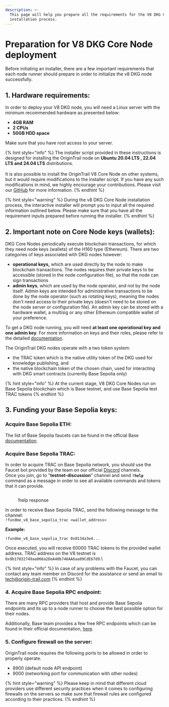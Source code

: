```yaml
---
description: >-
  This page will help you prepare all the requirements for the V8 DKG Core Node
  installation process.
---
```


# Preparation for V8 DKG Core Node deployment

Before initiating an installer, there are a few important requirements that each node runner should prepare in order to initialize the v8 DKG node successfully.&#x20;



## 1. Hardware requirements:

In order to deploy your V8 DKG node, you will need a Linux server with the minimum recommended hardware as presented below:

* **4GB RAM**
* **2 CPUs**&#x20;
* **50GB HDD space**

Make sure that you have root access to your server.

{% hint style="info" %}
The installer script provided in these instructions is designed for installing the OriginTrail node on **Ubuntu 20.04 LTS , 22.04 LTS and 24.04 LTS** distributions.\
\
It is also possible to install the OriginTrail V8 Core Node on other systems, but it would require  modifications to the installer script. If you have any such modifications in mind, we highly encourage your contributions. Please visit our [GitHub](https://github.com/OriginTrail/ot-node) for more information.
{% endhint %}

{% hint style="warning" %}
During the v8 DKG Core Node installation process, the interactive installer will prompt you to input all the required information outlined below. Please make sure that you have all the requirement inputs prepared before running the installer.
{% endhint %}

## 2. Important note on Core Node keys (wallets):

DKG Core Nodes periodically execute blockchain transactions, for which they need node keys (wallets) of the H160 type (Ethereum). There are two categories of keys associated with DKG nodes however:

* **operational keys,** which are used directly by the node to make blockchain transactions. The nodes requires their private keys to be accessible (stored in the node configuration file), so that the node can sign transactions
* **admin keys**, which are used by the node operator, and not by the node itself. Admin keys are intended for administrative transactions to be done by the node operator (such as rotating keys), meaning the nodes don't need access to their private keys (doesn't need to be stored on the node server or configuration file). An admin key can be stored with a hardware wallet, a multisig or any other Ethereum compatible wallet of your preference.

To get a DKG node running, you will need **at least one operational key and one admin key**. For more information on  keys and their roles, please refer to the detailed [documentation](preparation-for-v8-dkg-core-node-deployment.md#node-keys-wallets).

The OriginTrail DKG nodes operate with a two token system:&#x20;

* the TRAC token which is the native utility token of the DKG used for knowledge publishing, and&#x20;
* the native blockchain token of the chosen chain, used for interacting with DKG smart contracts (currently Base Sepolia only)

{% hint style="info" %}
At the current stage, V8 DKG Core Nodes run on Base Sepolia blockchain which is Base testnet, and use Base Sepolia test TRAC tokens&#x20;
{% endhint %}



## 3. Funding your Base Sepolia keys:

### Acquire Base Sepolia ETH:

The list of Base Sepolia faucets can be found in the official Base [documentation](https://docs.base.org/docs/tools/network-faucets/).

### Acquire Base Sepolia TRAC:

In order to acquire TRAC on Base Sepolia network, you should use the Faucet bot provided by the team on our official [Discord](https://discord.com/invite/QctFuPCMew) channels. \
Once you join, go to "**testnet-discussion**" channel and send **`!help`** command as a message in order to see all available commands and tokens that it can provide.

<figure><img src="../../.gitbook/assets/Screenshot 2024-10-04 at 11.07.59.png" alt=""><figcaption><p>!help response</p></figcaption></figure>

In order to receive Base Sepolia TRAC, send the following message to the channel:\
`!fundme_v8_base_sepolia_trac <wallet_address>`



**Example:**

`!fundme_v8_base_sepolia_trac 0x0134a3e4...`

Once executed, you will receive 60000 TRAC tokens to the provided wallet address. TRAC address on the V8 testnet is `0x9b17032749aa066a2DeA40b746AA6aa09CdE67d9`.\


{% hint style="info" %}
In case of any problems with the Faucet, you can contact any team member on Discord for the assistance or send an email to tech@origin-trail.com
{% endhint %}

### 4. Acquire Base Sepolia RPC endpoint:

There are many RPC providers that host and provide Base Sepolia endpoints and its up to a node runner to choose the best possible option for their nodes.

Additionally, Base team provides a few free RPC endpoints which can be found in their official documentation, [here](https://docs.base.org/docs/network-information/#base-mainnet).



### 5. Configure firewall on the server:

OriginTrail node requires the following ports to be allowed in order to properly operate.

* 8900 (default node API endpoint)
* 9000 (networking port for communication with other nodes)

{% hint style="warning" %}
Please keep in mind that different cloud providers use different security practices when it comes to configuring firewalls on the servers so make sure that firewall rules are configured according to their practices. &#x20;
{% endhint %}

